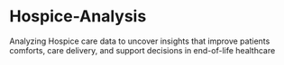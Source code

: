 # Hospice-Analysis
Analyzing Hospice care data to uncover insights that improve patients comforts, care delivery, and support decisions in end-of-life healthcare
